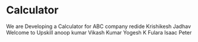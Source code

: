 # Calculator
We are Developing a Calculator for ABC company
redide Krishikesh Jadhav
Welcome to Upskill
anoop kumar
Vikash Kumar
Yogesh K Fulara
Isaac Peter
